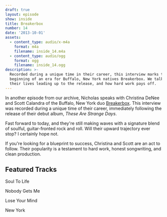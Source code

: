 ```yaml
---
draft: true
layout: episode
show: inside
title: Breakerbox
number: 14
date: '2013-10-01'
assets:
  - content_type: audio/x-m4a
    format: m4a
    filename: inside_14.m4a
  - content_type: audio/ogg
    format: ogg
    filename: inside_14.ogg
description: >-
  Recorded during a unique time in their career, this interview marks the
  beginning of an era for Buffalo, New York natives Breakerbox. We talk about
  their lives leading up to the release, and how hard work pays off.
---
```

In another episode from our archive, Nicholas speaks with Christina DeNee and Scott Calandra of the Buffalo, New York duo [Breakerbox](http://breakerbox.tv). This interview was recorded during a unique time of their career, immediately following the release of their debut album, *These Are Strange Days*.

Fast forward to today, and they're still making waves with a signature blend of soulful, guitar-fronted rock and roll. Will their upward trajectory ever stop? I certainly hope not.

If you're looking for a blueprint to success, Christina and Scott are an act to follow. Their popularity is a testament to hard work, honest songwriting, and clean production.

## Featured Tracks

Soul To Life

Nobody Gets Me

Lose Your Mind

New York
